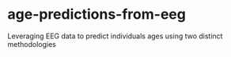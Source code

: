 # age-predictions-from-eeg
Leveraging EEG data to predict individuals ages using two distinct methodologies
